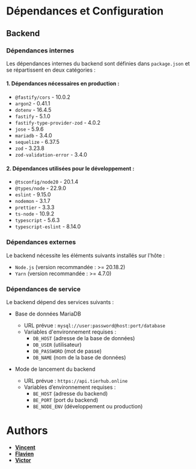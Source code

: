 # Dépendances et Configuration

## Backend

### Dépendances internes

Les dépendances internes du backend sont définies dans `package.json` et se répartissent en deux catégories :

#### 1. Dépendances nécessaires en production :

- `@fastify/cors` - 10.0.2
- `argon2` - 0.41.1
- `dotenv` - 16.4.5
- `fastify` - 5.1.0
- `fastify-type-provider-zod` - 4.0.2
- `jose` - 5.9.6
- `mariadb` - 3.4.0
- `sequelize` - 6.37.5
- `zod` - 3.23.8
- `zod-validation-error` - 3.4.0

#### 2. Dépendances utilisées pour le développement :

- `@tsconfig/node20` - 20.1.4
- `@types/node` - 22.9.0
- `eslint` - 9.15.0
- `nodemon` - 3.1.7
- `prettier` - 3.3.3
- `ts-node` - 10.9.2
- `typescript` - 5.6.3
- `typescript-eslint` - 8.14.0

### Dépendances externes

Le backend nécessite les éléments suivants installés sur l'hôte :

- `Node.js` (version recommandée : >= 20.18.2)
- `Yarn` (version recommandée : >= 4.7.0)

### Dépendances de service

Le backend dépend des services suivants :

- Base de données MariaDB
    - URL prévue : `mysql://user:password@host:port/database`
    - Variables d'environnement requises :
        - `DB_HOST` (adresse de la base de données)
        - `DB_USER` (utilisateur)
        - `DB_PASSWORD` (mot de passe)
        - `DB_NAME` (nom de la base de données)

- Mode de lancement du backend
	- URL prévue : `https://api.tierhub.online`
	- Variables d’environnement requises :
		- `BE_HOST` (adresse du backend)
		- `BE_PORT` (port du backend)
		- `BE_NODE_ENV` (développement ou production)

# Authors
- **[Vincent](https://git.ecole-89.com/vincent.ribeiro-paradela)**
- **[Flavien](https://git.ecole-89.com/flavien.fromaget)**
- **[Victor](https://git.ecole-89.com/victor.vandeputte)**